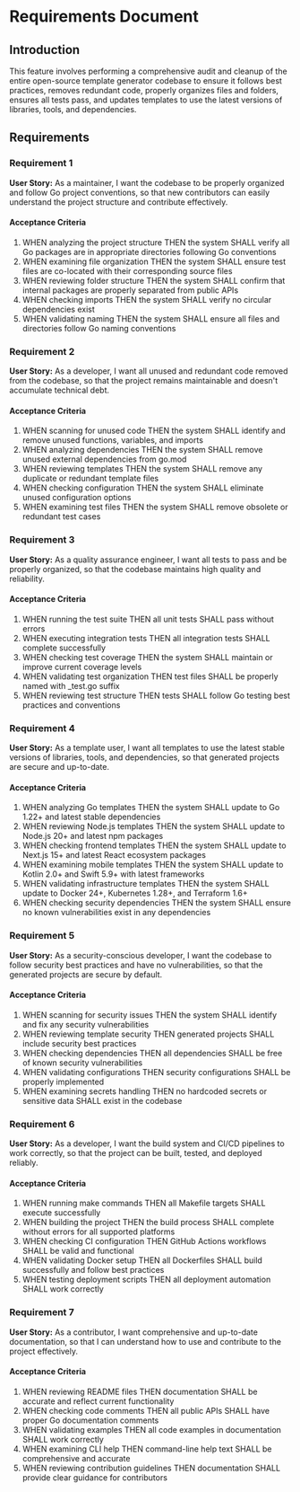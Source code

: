 # Requirements Document

## Introduction

This feature involves performing a comprehensive audit and cleanup of the entire open-source template generator codebase to ensure it follows best practices, removes redundant code, properly organizes files and folders, ensures all tests pass, and updates templates to use the latest versions of libraries, tools, and dependencies.

## Requirements

### Requirement 1

**User Story:** As a maintainer, I want the codebase to be properly organized and follow Go project conventions, so that new contributors can easily understand the project structure and contribute effectively.

#### Acceptance Criteria

1. WHEN analyzing the project structure THEN the system SHALL verify all Go packages are in appropriate directories following Go conventions
2. WHEN examining file organization THEN the system SHALL ensure test files are co-located with their corresponding source files
3. WHEN reviewing folder structure THEN the system SHALL confirm that internal packages are properly separated from public APIs
4. WHEN checking imports THEN the system SHALL verify no circular dependencies exist
5. WHEN validating naming THEN the system SHALL ensure all files and directories follow Go naming conventions

### Requirement 2

**User Story:** As a developer, I want all unused and redundant code removed from the codebase, so that the project remains maintainable and doesn't accumulate technical debt.

#### Acceptance Criteria

1. WHEN scanning for unused code THEN the system SHALL identify and remove unused functions, variables, and imports
2. WHEN analyzing dependencies THEN the system SHALL remove unused external dependencies from go.mod
3. WHEN reviewing templates THEN the system SHALL remove any duplicate or redundant template files
4. WHEN checking configuration THEN the system SHALL eliminate unused configuration options
5. WHEN examining test files THEN the system SHALL remove obsolete or redundant test cases

### Requirement 3

**User Story:** As a quality assurance engineer, I want all tests to pass and be properly organized, so that the codebase maintains high quality and reliability.

#### Acceptance Criteria

1. WHEN running the test suite THEN all unit tests SHALL pass without errors
2. WHEN executing integration tests THEN all integration tests SHALL complete successfully
3. WHEN checking test coverage THEN the system SHALL maintain or improve current coverage levels
4. WHEN validating test organization THEN test files SHALL be properly named with _test.go suffix
5. WHEN reviewing test structure THEN tests SHALL follow Go testing best practices and conventions

### Requirement 4

**User Story:** As a template user, I want all templates to use the latest stable versions of libraries, tools, and dependencies, so that generated projects are secure and up-to-date.

#### Acceptance Criteria

1. WHEN analyzing Go templates THEN the system SHALL update to Go 1.22+ and latest stable dependencies
2. WHEN reviewing Node.js templates THEN the system SHALL update to Node.js 20+ and latest npm packages
3. WHEN checking frontend templates THEN the system SHALL update to Next.js 15+ and latest React ecosystem packages
4. WHEN examining mobile templates THEN the system SHALL update to Kotlin 2.0+ and Swift 5.9+ with latest frameworks
5. WHEN validating infrastructure templates THEN the system SHALL update to Docker 24+, Kubernetes 1.28+, and Terraform 1.6+
6. WHEN checking security dependencies THEN the system SHALL ensure no known vulnerabilities exist in any dependencies

### Requirement 5

**User Story:** As a security-conscious developer, I want the codebase to follow security best practices and have no vulnerabilities, so that the generated projects are secure by default.

#### Acceptance Criteria

1. WHEN scanning for security issues THEN the system SHALL identify and fix any security vulnerabilities
2. WHEN reviewing template security THEN generated projects SHALL include security best practices
3. WHEN checking dependencies THEN all dependencies SHALL be free of known security vulnerabilities
4. WHEN validating configurations THEN security configurations SHALL be properly implemented
5. WHEN examining secrets handling THEN no hardcoded secrets or sensitive data SHALL exist in the codebase

### Requirement 6

**User Story:** As a developer, I want the build system and CI/CD pipelines to work correctly, so that the project can be built, tested, and deployed reliably.

#### Acceptance Criteria

1. WHEN running make commands THEN all Makefile targets SHALL execute successfully
2. WHEN building the project THEN the build process SHALL complete without errors for all supported platforms
3. WHEN checking CI configuration THEN GitHub Actions workflows SHALL be valid and functional
4. WHEN validating Docker setup THEN all Dockerfiles SHALL build successfully and follow best practices
5. WHEN testing deployment scripts THEN all deployment automation SHALL work correctly

### Requirement 7

**User Story:** As a contributor, I want comprehensive and up-to-date documentation, so that I can understand how to use and contribute to the project effectively.

#### Acceptance Criteria

1. WHEN reviewing README files THEN documentation SHALL be accurate and reflect current functionality
2. WHEN checking code comments THEN all public APIs SHALL have proper Go documentation comments
3. WHEN validating examples THEN all code examples in documentation SHALL work correctly
4. WHEN examining CLI help THEN command-line help text SHALL be comprehensive and accurate
5. WHEN reviewing contribution guidelines THEN documentation SHALL provide clear guidance for contributors
